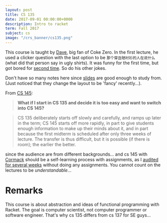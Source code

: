 ```yaml
---
layout: post
title: CS 135 
date: 2017-09-01 00:00:00+0000
description: Intro to racket
term: Fall 2017
subject: cs
image: "/crs_banner/cs135.png"
---
```


This course is taught by [Dave](https://cs.uwaterloo.ca/~dtompkin/), big fan of Coke Zero. In the first lecture, he used a clicker question with the last option to be `那个穿丑陋衬衫的人在说什么` (what did that person say in ugly shirts). It was funny for the first time, but got bored for [second time](/cs136). So do his other jokes.

Don't have so many notes here since [slides](https://www.student.cs.uwaterloo.ca/~cs135/) are good enough to study from. (Just noticed that they change the layout to be 'fancy' recently...).

From [CS 145](https://www.student.cs.uwaterloo.ca/~cs145/):

> **What if I start in CS 135 and decide it is too easy and want to switch into CS 145?**

> CS 135 deliberately starts off slowly and carefully, and ramps up later in the term; CS 145 starts off more rapidly, in part to give students enough information to make up their minds about it, and in part because the first midterm is scheduled after only three weeks of lecture. The transfer is thus difficult, but it is possible (if there is room); the earlier the better.

since the audience are from different backgrounds... and cs 145 with [Cormack](https://cormack.uwaterloo.ca/) should be a self-learning process with assignments, as I [audited for several weeks](/18-09/CS145/) without doing any assignments. You cannot count on the lectures to be *understandable*...

# Remarks

This course is about abstraction and ideas of functional programming with Racket. The goal is computer scientist, not computer programmer or software engineer. That's why cs 135 differs from cs 137 for SE guys...

